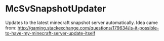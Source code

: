 # McSvSnapshotUpdater
Updates to the latest minecraft snapshot server automatically. Idea came from: http://gaming.stackexchange.com/questions/179634/is-it-possible-to-have-my-minecraft-server-update-itself
